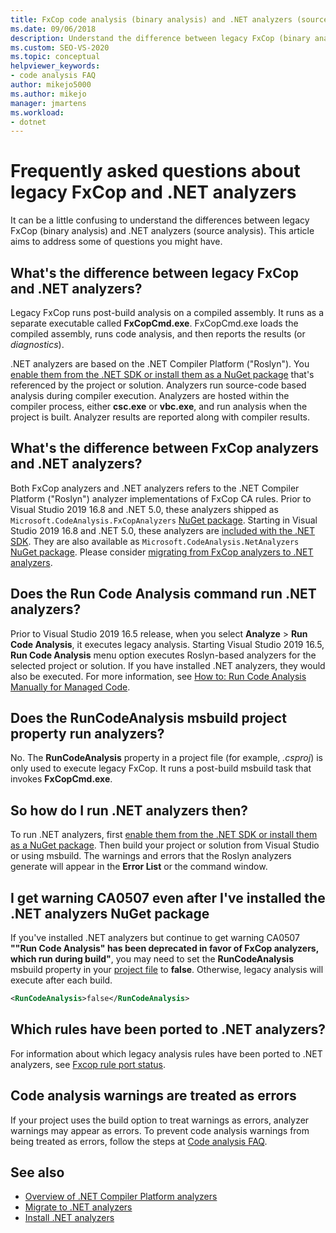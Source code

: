 ```yaml
---
title: FxCop code analysis (binary analysis) and .NET analyzers (source analysis)
ms.date: 09/06/2018
description: Understand the difference between legacy FxCop (binary analysis) and .NET analyzers (source analysis) in Visual Studio. See answers to questions about how to use these analyzers.
ms.custom: SEO-VS-2020
ms.topic: conceptual
helpviewer_keywords:
- code analysis FAQ
author: mikejo5000
ms.author: mikejo
manager: jmartens
ms.workload:
- dotnet
---
```

# Frequently asked questions about legacy FxCop and .NET analyzers

It can be a little confusing to understand the differences between legacy FxCop (binary analysis) and .NET analyzers (source analysis). This article aims to address some of questions you might have.

## What's the difference between legacy FxCop and .NET analyzers?

Legacy FxCop runs post-build analysis on a compiled assembly. It runs as a separate executable called **FxCopCmd.exe**. FxCopCmd.exe loads the compiled assembly, runs code analysis, and then reports the results (or *diagnostics*).

.NET analyzers are based on the .NET Compiler Platform ("Roslyn"). You [enable them from the .NET SDK or install them as a NuGet package](install-net-analyzers.md) that's referenced by the project or solution. Analyzers run source-code based analysis during compiler execution. Analyzers are hosted within the compiler process, either **csc.exe** or **vbc.exe**, and run analysis when the project is built. Analyzer results are reported along with compiler results.

## What's the difference between FxCop analyzers and .NET analyzers?

Both FxCop analyzers and .NET analyzers refers to the .NET Compiler Platform ("Roslyn") analyzer implementations of FxCop CA rules. Prior to Visual Studio 2019 16.8 and .NET 5.0, these analyzers shipped as `Microsoft.CodeAnalysis.FxCopAnalyzers` [NuGet package](https://www.nuget.org/packages/Microsoft.CodeAnalysis.FxCopAnalyzers). Starting in Visual Studio 2019 16.8 and .NET 5.0, these analyzers are [included with the .NET SDK](/dotnet/fundamentals/code-analysis/overview). They are also available as `Microsoft.CodeAnalysis.NetAnalyzers` [NuGet package](https://www.nuget.org/packages/Microsoft.CodeAnalysis.NetAnalyzers). Please consider [migrating from FxCop analyzers to .NET analyzers](migrate-from-fxcop-analyzers-to-net-analyzers.md).

## Does the Run Code Analysis command run .NET analyzers?

Prior to Visual Studio 2019 16.5 release, when you select **Analyze** > **Run Code Analysis**, it executes legacy analysis. Starting Visual Studio 2019 16.5, **Run Code Analysis** menu option executes Roslyn-based analyzers for the selected project or solution. If you have installed .NET analyzers, they would also be executed. For more information, see [How to: Run Code Analysis Manually for Managed Code](how-to-run-code-analysis-manually-for-managed-code.md).

## Does the RunCodeAnalysis msbuild project property run analyzers?

No. The **RunCodeAnalysis** property in a project file (for example, *.csproj*) is only used to execute legacy FxCop. It runs a post-build msbuild task that invokes **FxCopCmd.exe**.

## So how do I run .NET analyzers then?

To run .NET analyzers, first [enable them from the .NET SDK or install them as a NuGet package](install-net-analyzers.md). Then build your project or solution from Visual Studio or using msbuild. The warnings and errors that the Roslyn analyzers generate will appear in the **Error List** or the command window.

## I get warning CA0507 even after I've installed the .NET analyzers NuGet package

If you've installed .NET analyzers but continue to get warning CA0507 **""Run Code Analysis" has been deprecated in favor of FxCop analyzers, which run during build"**, you may need to set the **RunCodeAnalysis** msbuild property in your [project file](../ide/solutions-and-projects-in-visual-studio.md#project-file) to **false**. Otherwise, legacy analysis will execute after each build.

```xml
<RunCodeAnalysis>false</RunCodeAnalysis>
```

## Which rules have been ported to .NET analyzers?

For information about which legacy analysis rules have been ported to .NET analyzers, see [Fxcop rule port status](fxcop-rule-port-status.md).

## Code analysis warnings are treated as errors

If your project uses the build option to treat warnings as errors, analyzer warnings may appear as errors. To prevent code analysis warnings from being treated as errors, follow the steps at [Code analysis FAQ](../code-quality/analyzers-faq.md#treat-warnings-as-errors).

## See also

- [Overview of .NET Compiler Platform analyzers](roslyn-analyzers-overview.md)
- [Migrate to .NET analyzers](migrate-from-legacy-analysis-to-net-analyzers.md)
- [Install .NET analyzers](install-net-analyzers.md)
